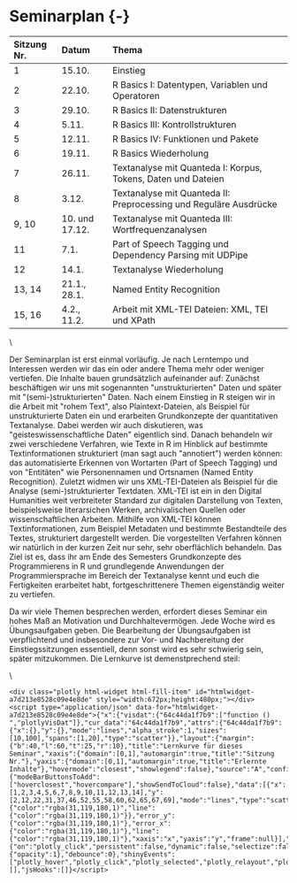 # Seminarplan {-} 



|Sitzung Nr. |Datum          |Thema                                                             |
|:-----------|:--------------|:-----------------------------------------------------------------|
|1           |15.10.         |Einstieg                                                          |
|2           |22.10.         |R Basics I: Datentypen, Variablen und Operatoren                  |
|3           |29.10.         |R Basics II: Datenstrukturen                                      |
|4           |5.11.          |R Basics III: Kontrollstrukturen                                  |
|5           |12.11.         |R Basics IV: Funktionen und Pakete                                |
|6           |19.11.         |R Basics Wiederholung                                             |
|7           |26.11.         |Textanalyse mit Quanteda I: Korpus, Tokens, Daten und Dateien     |
|8           |3.12.          |Textanalyse mit Quanteda II: Preprocessing und Reguläre Ausdrücke |
|9, 10       |10. und 17.12. |Textanalyse mit Quanteda III: Wortfrequenzanalysen                |
|11          |7.1.           |Part of Speech Tagging und Dependency Parsing mit UDPipe          |
|12          |14.1.          |Textanalyse Wiederholung                                          |
|13, 14      |21.1., 28.1.   |Named Entity Recognition                                          |
|15, 16      |4.2., 11.2.    |Arbeit mit XML-TEI Dateien: XML, TEI und XPath                    |

\

Der Seminarplan ist erst einmal vorläufig. Je nach Lerntempo und Interessen werden wir das ein oder andere Thema mehr oder weniger vertiefen. Die Inhalte bauen grundsätzlich aufeinander auf: Zunächst beschäftigen wir uns mit sogenannten "unstrukturierten" Daten und später mit "(semi-)strukturierten" Daten. Nach einem Einstieg in R steigen wir in die Arbeit mit "rohem Text", also Plaintext-Dateien, als Beispiel für unstrukturierte Daten ein und erarbeiten Grundkonzepte der quantitativen Textanalyse. Dabei werden wir auch diskutieren, was "geisteswissenschaftliche Daten" eigentlich sind. Danach behandeln wir zwei verschiedene Verfahren, wie Texte in R im Hinblick auf bestimmte Textinformationen strukturiert (man sagt auch "annotiert") werden können: das automatisierte Erkennen von Wortarten (Part of Speech Tagging) und von "Entitäten" wie Personennamen und Ortsnamen (Named Entity Recognition).
Zuletzt widmen wir uns XML-TEI-Dateien als Beispiel für die Analyse (semi-)strukturierter Textdaten. XML-TEI ist ein in den Digital Humanities weit verbreiteter Standard zur digitalen Darstellung von Texten, beispielsweise literarsichen Werken, archivalischen Quellen oder wissenschaftlichen Arbeiten. Mithilfe von XML-TEI können Textinformationen, zum Beispiel Metadaten und bestimmte Bestandteile des Textes, strukturiert dargestellt werden. Die vorgestellten Verfahren können wir natürlich in der kurzen Zeit nur sehr, sehr oberflächlich behandeln. Das Ziel ist es, dass ihr am Ende des Semesters Grundkonzepte des Programmierens in R und grundlegende Anwendungen der Programmiersprache im Bereich der Textanalyse kennt und euch die Fertigkeiten erarbeitet habt, fortgeschrittenere Themen eigenständig weiter zu vertiefen. 

Da wir viele Themen besprechen werden, erfordert dieses Seminar ein hohes Maß an Motivation und Durchhaltevermögen. Jede Woche wird es Übungsaufgaben geben. Die Bearbeitung der Übungsaufgaben ist verpflichtend und insbesondere zur Vor- und Nachbereitung der Einstiegssitzungen essentiell, denn sonst wird es sehr schwierig sein, später mitzukommen. Die Lernkurve ist demenstprechend steil: 

\


```{=html}
<div class="plotly html-widget html-fill-item" id="htmlwidget-a7d213e8528c09e4e8de" style="width:672px;height:480px;"></div>
<script type="application/json" data-for="htmlwidget-a7d213e8528c09e4e8de">{"x":{"visdat":{"64c44da1f7b9":["function () ","plotlyVisDat"]},"cur_data":"64c44da1f7b9","attrs":{"64c44da1f7b9":{"x":{},"y":{},"mode":"lines","alpha_stroke":1,"sizes":[10,100],"spans":[1,20],"type":"scatter"}},"layout":{"margin":{"b":40,"l":60,"t":25,"r":10},"title":"Lernkurve für dieses Seminar","xaxis":{"domain":[0,1],"automargin":true,"title":"Sitzung Nr."},"yaxis":{"domain":[0,1],"automargin":true,"title":"Erlernte Inhalte"},"hovermode":"closest","showlegend":false},"source":"A","config":{"modeBarButtonsToAdd":["hoverclosest","hovercompare"],"showSendToCloud":false},"data":[{"x":[1,2,3,4,5,6,7,8,9,10,11,12,13,14],"y":[2,12,22,31,37,46,52,55,58,60,62,65,67,69],"mode":"lines","type":"scatter","marker":{"color":"rgba(31,119,180,1)","line":{"color":"rgba(31,119,180,1)"}},"error_y":{"color":"rgba(31,119,180,1)"},"error_x":{"color":"rgba(31,119,180,1)"},"line":{"color":"rgba(31,119,180,1)"},"xaxis":"x","yaxis":"y","frame":null}],"highlight":{"on":"plotly_click","persistent":false,"dynamic":false,"selectize":false,"opacityDim":0.20000000000000001,"selected":{"opacity":1},"debounce":0},"shinyEvents":["plotly_hover","plotly_click","plotly_selected","plotly_relayout","plotly_brushed","plotly_brushing","plotly_clickannotation","plotly_doubleclick","plotly_deselect","plotly_afterplot","plotly_sunburstclick"],"base_url":"https://plot.ly"},"evals":[],"jsHooks":[]}</script>
```
